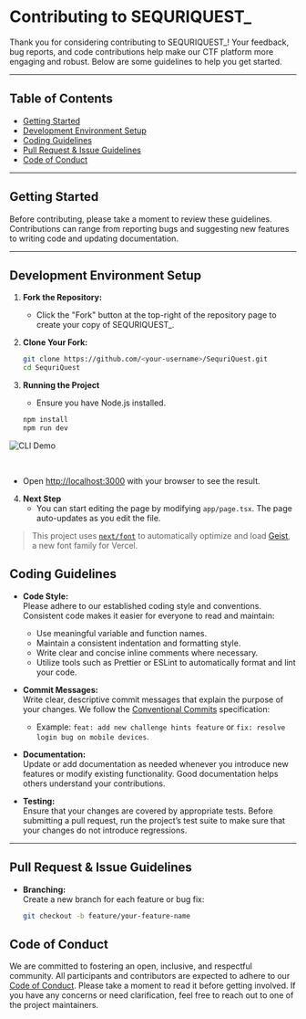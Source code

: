 # Contributing to SEQURIQUEST_

Thank you for considering contributing to SEQURIQUEST_! Your feedback, bug reports, and code contributions help make our CTF platform more engaging and robust. Below are some guidelines to help you get started.

---

## Table of Contents

- [Getting Started](#getting-started)
- [Development Environment Setup](#development-environment-setup)
- [Coding Guidelines](#coding-guidelines)
- [Pull Request & Issue Guidelines](#pull-request--issue-guidelines)
- [Code of Conduct](#code-of-conduct)

---

## Getting Started

Before contributing, please take a moment to review these guidelines. Contributions can range from reporting bugs and suggesting new features to writing code and updating documentation.

---

## Development Environment Setup

1. **Fork the Repository:**
   - Click the "Fork" button at the top-right of the repository page to create your copy of SEQURIQUEST_.

2. **Clone Your Fork:**
   ```bash
   git clone https://github.com/<your-username>/SequriQuest.git
   cd SequriQuest

3. **Running the Project**
    - Ensure you have Node.js installed.
   ```bash
   npm install
   npm run dev
![CLI Demo](cli.gif)


<br>


- Open [http://localhost:3000](http://localhost:3000) with your browser to see the result.

4. **Next Step**
    - You can start editing the page by modifying `app/page.tsx`. The page auto-updates as you edit the file.

>This project uses [`next/font`](https://nextjs.org/docs/app/building-your-application/optimizing/fonts) to automatically optimize and load [Geist](https://vercel.com/font), a new font family for Vercel.

## Coding Guidelines

- **Code Style:**  
  Please adhere to our established coding style and conventions. Consistent code makes it easier for everyone to read and maintain:
  - Use meaningful variable and function names.
  - Maintain a consistent indentation and formatting style.
  - Write clear and concise inline comments where necessary.
  - Utilize tools such as Prettier or ESLint to automatically format and lint your code.

- **Commit Messages:**  
  Write clear, descriptive commit messages that explain the purpose of your changes. We follow the [Conventional Commits](https://www.conventionalcommits.org/) specification:
  - Example: `feat: add new challenge hints feature` or `fix: resolve login bug on mobile devices`.

- **Documentation:**  
  Update or add documentation as needed whenever you introduce new features or modify existing functionality. Good documentation helps others understand your contributions.

- **Testing:**  
  Ensure that your changes are covered by appropriate tests. Before submitting a pull request, run the project’s test suite to make sure that your changes do not introduce regressions.

---

## Pull Request & Issue Guidelines

- **Branching:**  
  Create a new branch for each feature or bug fix:
  ```bash
  git checkout -b feature/your-feature-name


## Code of Conduct

We are committed to fostering an open, inclusive, and respectful community. All participants and contributors are expected to adhere to our [Code of Conduct](CODE_OF_CONDUCT.md). Please take a moment to read it before getting involved. If you have any concerns or need clarification, feel free to reach out to one of the project maintainers.
